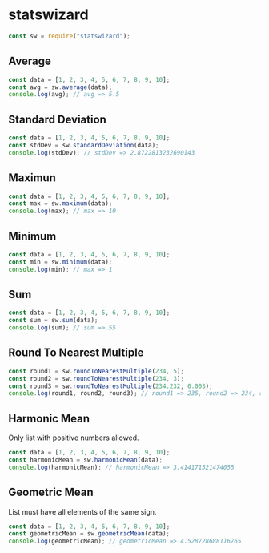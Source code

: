 # statswizard

```javascript
const sw = require("statswizard");
```

## Average

```javascript
const data = [1, 2, 3, 4, 5, 6, 7, 8, 9, 10];
const avg = sw.average(data);
console.log(avg); // avg => 5.5
```

## Standard Deviation

```javascript
const data = [1, 2, 3, 4, 5, 6, 7, 8, 9, 10];
const stdDev = sw.standardDeviation(data);
console.log(stdDev); // stdDev => 2.8722813232690143
```

## Maximun

```javascript
const data = [1, 2, 3, 4, 5, 6, 7, 8, 9, 10];
const max = sw.maximum(data);
console.log(max); // max => 10
```

## Minimum

```javascript
const data = [1, 2, 3, 4, 5, 6, 7, 8, 9, 10];
const min = sw.minimum(data);
console.log(min); // max => 1
```

## Sum

```javascript
const data = [1, 2, 3, 4, 5, 6, 7, 8, 9, 10];
const sum = sw.sum(data);
console.log(sum); // sum => 55
```

## Round To Nearest Multiple

```javascript
const round1 = sw.roundToNearestMultiple(234, 5);
const round2 = sw.roundToNearestMultiple(234, 3);
const round3 = sw.roundToNearestMultiple(234.232, 0.003);
console.log(round1, round2, round3); // round1 => 235, round2 => 234, round3 => 234.231
```

## Harmonic Mean

Only list with positive numbers allowed.

```javascript
const data = [1, 2, 3, 4, 5, 6, 7, 8, 9, 10];
const harmonicMean = sw.harmonicMean(data);
console.log(harmonicMean); // harmonicMean => 3.414171521474055
```

## Geometric Mean

List must have all elements of the same sign.

```javascript
const data = [1, 2, 3, 4, 5, 6, 7, 8, 9, 10];
const geometricMean = sw.geometricMean(data);
console.log(geometricMean); // geometricMean => 4.528728688116765
```
